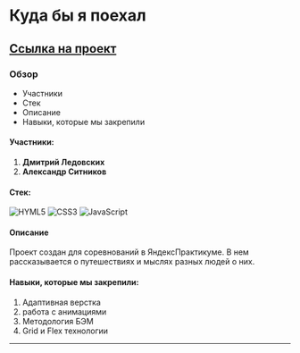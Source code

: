 # Куда бы я поехал
 
## [Ссылка на проект](https://dmitriyledovskih.github.io/where-will-i-go/index.html)

### Обзор
* Участники
* Стек
* Описание
* Навыки, которые мы закрепили


#### Участники:

1. **Дмитрий Ледовских**
2. **Александр Ситников**

#### Стек:
![HYML5](https://img.shields.io/badge/HTML5-E34F26?style=for-the-badge&logo=html5&logoColor=white) ![CSS3](https://img.shields.io/badge/CSS3-1572B6?style=for-the-badge&logo=css3&logoColor=white) ![JavaScript](https://img.shields.io/badge/JavaScript-323330?style=for-the-badge&logo=javascript&logoColor=F7DF1E) 

#### Описание
Проект создан для соревнований в ЯндексПрактикуме. В нем рассказывается о путешествиях и мыслях разных людей о них.

#### Навыки, которые мы закрепили:
1. Адаптивная верстка
2. работа с анимациями
3. Методология БЭМ
4. Grid и Flex технологии
---
